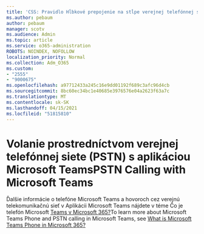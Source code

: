 ```yaml
---
title: 'CSS: Pravidlo Hĺbkové prepojenie na stĺpe verejnej telefónnej siete (PSTN)'
ms.author: pebaum
author: pebaum
manager: scotv
ms.audience: Admin
ms.topic: article
ms.service: o365-administration
ROBOTS: NOINDEX, NOFOLLOW
localization_priority: Normal
ms.collection: Adm_O365
ms.custom:
- "2555"
- "9000675"
ms.openlocfilehash: a97712433a245c16e9dd01192f689c3afc96d4cb
ms.sourcegitcommit: 8bc60ec34bc1e40685e3976576e04a2623f63a7c
ms.translationtype: MT
ms.contentlocale: sk-SK
ms.lasthandoff: 04/15/2021
ms.locfileid: "51815810"
---
```

# <a name="pstn-calling-with-microsoft-teams"></a><span data-ttu-id="ac405-102">Volanie prostredníctvom verejnej telefónnej siete (PSTN) s aplikáciou Microsoft Teams</span><span class="sxs-lookup"><span data-stu-id="ac405-102">PSTN Calling with Microsoft Teams</span></span>

<span data-ttu-id="ac405-103">Ďalšie informácie o telefóne Microsoft Teams a hovoroch cez verejnú telekomunikačnú sieť v Aplikácii Microsoft Teams nájdete v téme Čo je telefón Microsoft [Teams v Microsoft 365?](https://docs.microsoft.com/microsoftteams/what-is-phone-system-in-office-365)</span><span class="sxs-lookup"><span data-stu-id="ac405-103">To learn more about Microsoft Teams Phone and PSTN calling in Microsoft Teams, see [What is Microsoft Teams Phone in Microsoft 365?](https://docs.microsoft.com/microsoftteams/what-is-phone-system-in-office-365)</span></span>